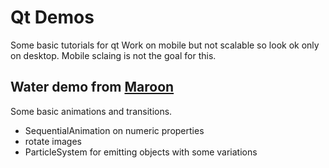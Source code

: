 # Qt Demos
Some basic tutorials for qt
Work on mobile but not scalable so look ok only on desktop.
Mobile sclaing is not the goal for this.

## Water demo from [Maroon](http://doc.qt.io/qt-5/qtquick-demos-maroon-example.html)
Some basic animations and transitions.
- SequentialAnimation on numeric properties
- rotate images
- ParticleSystem for emitting objects with some variations
